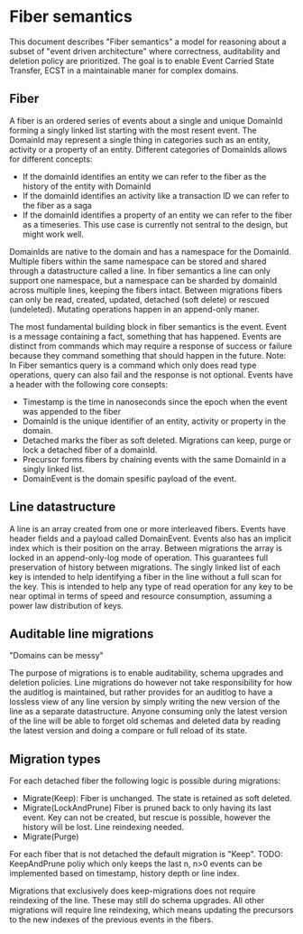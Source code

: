 # Fiber semantics

This document describes "Fiber semantics" a model for reasoning about a subset of "event driven architecture" where correctness, auditability and deletion policy are prioritized. The goal is to enable Event Carried State Transfer, ECST in a maintainable maner for complex domains.

## Fiber
A fiber is an ordered series of events about a single and unique DomainId forming a singly linked list starting with the most resent event. The DomainId may represent a single thing in categories such as an entity, activity or a property of an entity. Different categories of DomainIds allows for different concepts:
- If the domainId identifies an entity we can refer to the fiber as the history of the entity with DomainId
- If the domainId identifies an activity like a transaction ID we can refer to the fiber as a saga
- If the domainId identifies a property of an entity we can refer to the fiber as a timeseries. This use case is currently not sentral to the design, but might work well.

DomainIds are native to the domain and has a namespace for the DomainId. Multiple fibers within the same namespace can be stored and shared through a datastructure called a line. In fiber semantics a line can only support one namespace, but a namespace can be sharded by domainId across multiple lines, keeping the fibers intact. Between migrations fibers can only be read, created, updated, detached (soft delete) or rescued (undeleted). Mutating operations happen in an append-only maner.

The most fundamental building block in fiber semantics is the event. Event is a message containing a fact, something that has happened. Events are distinct from commands which may require a response of success or failure because they command something that should happen in the future. Note: In Fiber semantics query is a command which only does read type operations, query can also fail and the response is not optional. Events have a header with the following core consepts:

- Timestamp is the time in nanoseconds since the epoch when the event was appended to the fiber
- DomainId is the unique identifier of an entity, activity or property in the domain. 
- Detached marks the fiber as soft deleted. Migrations can keep, purge or lock a detached fiber of a domainId.
- Precursor forms fibers by chaining events with the same DomainId in a singly linked list.
- DomainEvent is the domain spesific payload of the event.

## Line datastructure

A line is an array created from one or more interleaved fibers. Events have header fields and a payload called DomainEvent. Events also has an implicit index which is their position on the array. Between migrations the array is locked in an append-only-log mode of operation. This guarantees full preservation of history between migrations. The singly linked list of each key is intended to help identifying a fiber in the line without a full scan for the key. This is intended to help any type of read operation for any key to be near optimal in terms of speed and resource consumption, assuming a power law distribution of keys.

## Auditable line migrations

"Domains can be messy"

The purpose of migrations is to enable auditability, schema upgrades and deletion policies. Line migrations do however not take responsibility for how the auditlog is maintained, but rather provides for an auditlog to have a lossless view of any line version by simply writing the new version of the line as a separate datastructure. Anyone consuming only the latest version of the line will be able to forget old schemas and deleted data by reading the latest version and doing a compare or full reload of its state.

## Migration types
For each detached fiber the following logic is possible during migrations:
- Migrate(Keep): Fiber is unchanged. The state is retained as soft deleted. 
- Migrate(LockAndPrune) Fiber is pruned back to only having its last event. Key can not be created, but rescue is possible, however the history will be lost. Line reindexing needed.
- Migrate(Purge)

For each fiber that is not detached the default migration is "Keep". TODO: KeepAndPrune poliy which only keeps the last n, n>0 events can be implemented based on timestamp, history depth or line index.

Migrations that exclusively does keep-migrations does not require reindexing of the line. These may still do schema upgrades. All other migrations will require line reindexing, which means updating the precursors to the new indexes of the previous events in the fibers.
